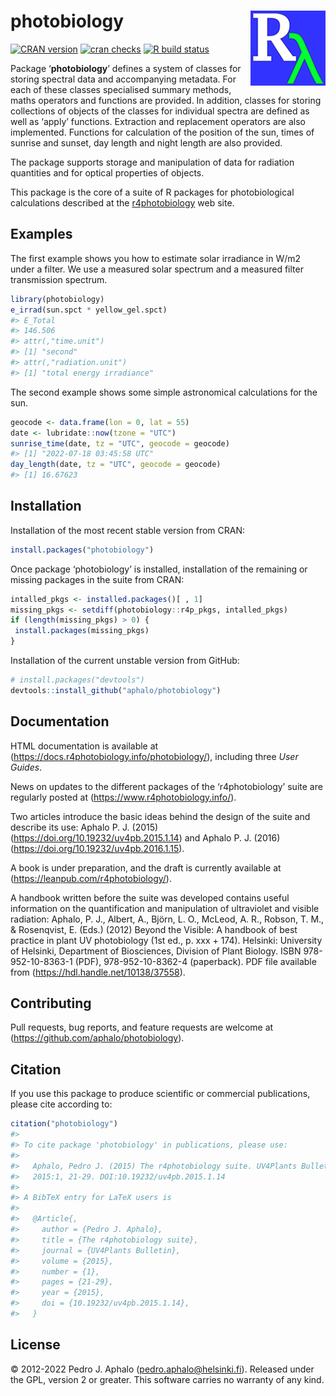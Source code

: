 
# photobiology <img src="man/figures/logo.png" align="right" width="120" />

[![CRAN
version](https://www.r-pkg.org/badges/version-last-release/photobiology)](https://cran.r-project.org/package=photobiology)
[![cran
checks](https://cranchecks.info/badges/worst/photobiology)](https://cran.r-project.org/web/checks/check_results_photobiology.html)
[![R build
status](https://github.com/aphalo/photobiology/workflows/R-CMD-check/badge.svg)](https://github.com/aphalo/photobiology/actions)

Package ‘**photobiology**’ defines a system of classes for storing
spectral data and accompanying metadata. For each of these classes
specialised summary methods, maths operators and functions are provided.
In addition, classes for storing collections of objects of the classes
for individual spectra are defined as well as ‘apply’ functions.
Extraction and replacement operators are also implemented. Functions for
calculation of the position of the sun, times of sunrise and sunset, day
length and night length are also provided.

The package supports storage and manipulation of data for radiation
quantities and for optical properties of objects.

This package is the core of a suite of R packages for photobiological
calculations described at the
[r4photobiology](https://www.r4photobiology.info) web site.

## Examples

The first example shows you how to estimate solar irradiance in W/m2
under a filter. We use a measured solar spectrum and a measured filter
transmission spectrum.

``` r
library(photobiology)
e_irrad(sun.spct * yellow_gel.spct)
#> E_Total 
#> 146.506 
#> attr(,"time.unit")
#> [1] "second"
#> attr(,"radiation.unit")
#> [1] "total energy irradiance"
```

The second example shows some simple astronomical calculations for the
sun.

``` r
geocode <- data.frame(lon = 0, lat = 55)
date <- lubridate::now(tzone = "UTC")
sunrise_time(date, tz = "UTC", geocode = geocode)
#> [1] "2022-07-18 03:45:58 UTC"
day_length(date, tz = "UTC", geocode = geocode)
#> [1] 16.67623
```

## Installation

Installation of the most recent stable version from CRAN:

``` r
install.packages("photobiology")
```

Once package ‘photobiology’ is installed, installation of the remaining
or missing packages in the suite from CRAN:

``` r
intalled_pkgs <- installed.packages()[ , 1]
missing_pkgs <- setdiff(photobiology::r4p_pkgs, intalled_pkgs)
if (length(missing_pkgs) > 0) {
 install.packages(missing_pkgs)
}
```

Installation of the current unstable version from GitHub:

``` r
# install.packages("devtools")
devtools::install_github("aphalo/photobiology")
```

## Documentation

HTML documentation is available at
(<https://docs.r4photobiology.info/photobiology/>), including three
*User Guides*.

News on updates to the different packages of the ‘r4photobiology’ suite
are regularly posted at (<https://www.r4photobiology.info/>).

Two articles introduce the basic ideas behind the design of the suite
and describe its use: Aphalo P. J. (2015)
(<https://doi.org/10.19232/uv4pb.2015.1.14>) and Aphalo P. J. (2016)
(<https://doi.org/10.19232/uv4pb.2016.1.15>).

A book is under preparation, and the draft is currently available at
(<https://leanpub.com/r4photobiology/>).

A handbook written before the suite was developed contains useful
information on the quantification and manipulation of ultraviolet and
visible radiation: Aphalo, P. J., Albert, A., Björn, L. O., McLeod, A.
R., Robson, T. M., & Rosenqvist, E. (Eds.) (2012) Beyond the Visible: A
handbook of best practice in plant UV photobiology (1st ed., p. xxx +
174). Helsinki: University of Helsinki, Department of Biosciences,
Division of Plant Biology. ISBN 978-952-10-8363-1 (PDF),
978-952-10-8362-4 (paperback). PDF file available from
(<https://hdl.handle.net/10138/37558>).

## Contributing

Pull requests, bug reports, and feature requests are welcome at
(<https://github.com/aphalo/photobiology>).

## Citation

If you use this package to produce scientific or commercial
publications, please cite according to:

``` r
citation("photobiology")
#> 
#> To cite package 'photobiology' in publications, please use:
#> 
#>   Aphalo, Pedro J. (2015) The r4photobiology suite. UV4Plants Bulletin,
#>   2015:1, 21-29. DOI:10.19232/uv4pb.2015.1.14
#> 
#> A BibTeX entry for LaTeX users is
#> 
#>   @Article{,
#>     author = {Pedro J. Aphalo},
#>     title = {The r4photobiology suite},
#>     journal = {UV4Plants Bulletin},
#>     volume = {2015},
#>     number = {1},
#>     pages = {21-29},
#>     year = {2015},
#>     doi = {10.19232/uv4pb.2015.1.14},
#>   }
```

## License

© 2012-2022 Pedro J. Aphalo (<pedro.aphalo@helsinki.fi>). Released under
the GPL, version 2 or greater. This software carries no warranty of any
kind.
